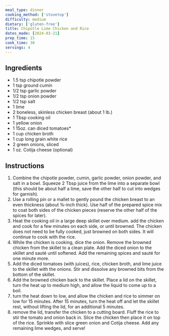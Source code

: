 ```yaml
---
meal_type: dinner
cooking_method: ['stovetop']
difficulty: medium
dietary: ['gluten-free']
title: Chipotle Lime Chicken and Rice
dates_made: [2024-03-21]
prep_time: 15
cook_time: 30
servings: 4
---
```


## Ingredients

- 1.5 tsp chipotle powder
- 1 tsp ground cumin
- 1/2 tsp garlic powder
- 1/2 tsp onion powder
- 1/2 tsp salt
- 1 lime
- 2 boneless, skinless chicken breast (about 1 lb.)
- 1 Tbsp cooking oil
- 1 yellow onion
- 1 15oz. can diced tomatoes*
- 1 cup chicken broth
- 1 cup long grain white rice
- 2 green onions, sliced
- 1 oz. Cotija cheese (optional)

## Instructions

1. Combine the chipotle powder, cumin, garlic powder, onion powder, and salt in a bowl. Squeeze 2 Tbsp juice from the lime into a separate bowl (this should be about half a lime, save the other half to cut into wedges for garnish).
2. Use a rolling pin or a mallet to gently pound the chicken breast to an even thickness (about ¾-inch thick). Use half of the prepared spice mix to coat both sides of the chicken pieces (reserve the other half of the spices for later).
3. Heat the cooking oil in a large deep skillet over medium. add the chicken and cook for a few minutes on each side, or until browned. The chicken does not need to be fully cooked, just browned on both sides. It will continue to cook with the rice.
4. While the chicken is cooking, dice the onion. Remove the browned chicken from the skillet to a clean plate. Add the diced onion to the skillet and sauté until softened. Add the remaining spices and sauté for one minute more.
5. Add the diced tomatoes (with juices), rice, chicken broth, and lime juice to the skillet with the onions. Stir and dissolve any browned bits from the bottom of the skillet.
6. Add the browned chicken back to the skillet. Place a lid on the skillet, turn the heat up to medium high, and allow the liquid to come up to a boil.
7. turn the heat down to low, and allow the chicken and rice to simmer on low for 15 minutes. After 15 minutes, turn the heat off and let the skillet rest, without lifting the lid, for an additional 5 minutes.
8. remove the lid, transfer the chicken to a cutting board. Fluff the rice to stir the tomato and onion back in. Slice the chicken then place it on top of the rice. Sprinkle with slice green onion and Cotija cheese. Add any remaining lime wedges, and serve!
